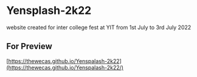# Yensplash-2k22
website created for inter college fest at YIT from 1st July to 3rd July 2022

## For Preview 
[https://thewecas.github.io/Yenspalash-2k22](https://thewecas.github.io/Yenspalash-2k22/)

